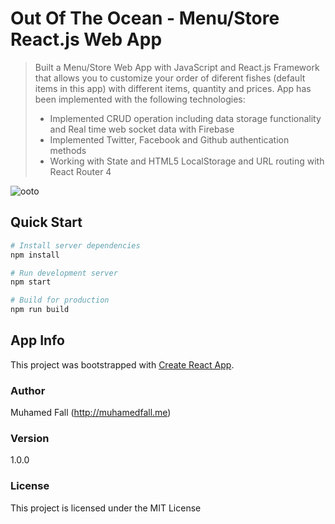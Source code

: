 # Out Of The Ocean - Menu/Store React.js Web App

> Built a Menu/Store Web App with JavaScript and React.js Framework that allows you to customize your order of diferent fishes (default items in this app) with different items, quantity and prices. App has been implemented with the following technologies: 
> - Implemented CRUD operation including data storage functionality and Real time web socket data with Firebase
> - Implemented Twitter, Facebook and Github authentication methods 
> - Working with State and HTML5 LocalStorage and URL routing with React Router 4

![ooto](https://user-images.githubusercontent.com/14100297/72686380-18102880-3ac2-11ea-8df7-a849dd45942e.png)

## Quick Start
```bash
# Install server dependencies
npm install

# Run development server
npm start

# Build for production
npm run build
```

## App Info
This project was bootstrapped with [Create React App](https://github.com/facebook/create-react-app).

### Author
Muhamed Fall (http://muhamedfall.me)


### Version

1.0.0

### License

This project is licensed under the MIT License
